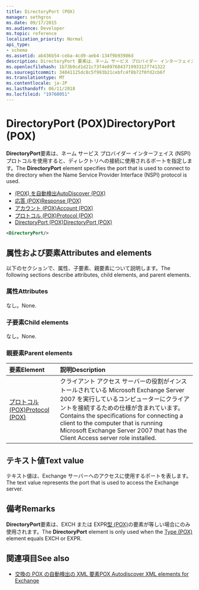 ```yaml
---
title: DirectoryPort (POX)
manager: sethgros
ms.date: 09/17/2015
ms.audience: Developer
ms.topic: reference
localization_priority: Normal
api_type:
- schema
ms.assetid: ab436b54-ceba-4cd9-aeb4-134f9b93986d
description: DirectoryPort 要素は、ネーム サービス プロバイダー インターフェイス (NSPI) プロトコルを使用すると、ディレクトリへの接続に使用されるポートを指定します。
ms.openlocfilehash: 1b73b9cd1d21c73f4e897684371993312f741322
ms.sourcegitcommit: 34041125dc8c5f993b21cebfc4f8b72f0fd2cb6f
ms.translationtype: MT
ms.contentlocale: ja-JP
ms.lasthandoff: 06/11/2018
ms.locfileid: "19760051"
---
```

# <a name="directoryport-pox"></a><span data-ttu-id="a9bba-103">DirectoryPort (POX)</span><span class="sxs-lookup"><span data-stu-id="a9bba-103">DirectoryPort (POX)</span></span>

<span data-ttu-id="a9bba-104">**DirectoryPort**要素は、ネーム サービス プロバイダー インターフェイス (NSPI) プロトコルを使用すると、ディレクトリへの接続に使用されるポートを指定します。</span><span class="sxs-lookup"><span data-stu-id="a9bba-104">The **DirectoryPort** element specifies the port that is used to connect to the directory when the Name Service Provider Interface (NSPI) protocol is used.</span></span> 
  
- [<span data-ttu-id="a9bba-105">(POX) を自動検出</span><span class="sxs-lookup"><span data-stu-id="a9bba-105">AutoDiscover (POX)</span></span>](autodiscover-pox.md) 
- [<span data-ttu-id="a9bba-106">応答 (POX)</span><span class="sxs-lookup"><span data-stu-id="a9bba-106">Response (POX)</span></span>](response-pox.md)  
- [<span data-ttu-id="a9bba-107">アカウント (POX)</span><span class="sxs-lookup"><span data-stu-id="a9bba-107">Account (POX)</span></span>](account-pox.md)  
- [<span data-ttu-id="a9bba-108">プロトコル (POX)</span><span class="sxs-lookup"><span data-stu-id="a9bba-108">Protocol (POX)</span></span>](protocol-pox.md)  
- [<span data-ttu-id="a9bba-109">DirectoryPort (POX)</span><span class="sxs-lookup"><span data-stu-id="a9bba-109">DirectoryPort (POX)</span></span>](directoryport-pox.md)
  
```xml
<DirectoryPort/>
```

## <a name="attributes-and-elements"></a><span data-ttu-id="a9bba-110">属性および要素</span><span class="sxs-lookup"><span data-stu-id="a9bba-110">Attributes and elements</span></span>

<span data-ttu-id="a9bba-111">以下のセクションで、属性、子要素、親要素について説明します。</span><span class="sxs-lookup"><span data-stu-id="a9bba-111">The following sections describe attributes, child elements, and parent elements.</span></span>
  
### <a name="attributes"></a><span data-ttu-id="a9bba-112">属性</span><span class="sxs-lookup"><span data-stu-id="a9bba-112">Attributes</span></span>

<span data-ttu-id="a9bba-113">なし。</span><span class="sxs-lookup"><span data-stu-id="a9bba-113">None.</span></span>
  
### <a name="child-elements"></a><span data-ttu-id="a9bba-114">子要素</span><span class="sxs-lookup"><span data-stu-id="a9bba-114">Child elements</span></span>

<span data-ttu-id="a9bba-115">なし。</span><span class="sxs-lookup"><span data-stu-id="a9bba-115">None.</span></span>
  
### <a name="parent-elements"></a><span data-ttu-id="a9bba-116">親要素</span><span class="sxs-lookup"><span data-stu-id="a9bba-116">Parent elements</span></span>

|<span data-ttu-id="a9bba-117">**要素**</span><span class="sxs-lookup"><span data-stu-id="a9bba-117">**Element**</span></span>|<span data-ttu-id="a9bba-118">**説明**</span><span class="sxs-lookup"><span data-stu-id="a9bba-118">**Description**</span></span>|
|:-----|:-----|
|[<span data-ttu-id="a9bba-119">プロトコル (POX)</span><span class="sxs-lookup"><span data-stu-id="a9bba-119">Protocol (POX)</span></span>](protocol-pox.md) <br/> |<span data-ttu-id="a9bba-120">クライアント アクセス サーバーの役割がインストールされている Microsoft Exchange Server 2007 を実行しているコンピューターにクライアントを接続するための仕様が含まれています。</span><span class="sxs-lookup"><span data-stu-id="a9bba-120">Contains the specifications for connecting a client to the computer that is running Microsoft Exchange Server 2007 that has the Client Access server role installed.</span></span>  <br/> |
   
## <a name="text-value"></a><span data-ttu-id="a9bba-121">テキスト値</span><span class="sxs-lookup"><span data-stu-id="a9bba-121">Text value</span></span>

<span data-ttu-id="a9bba-122">テキスト値は、Exchange サーバーへのアクセスに使用するポートを表します。</span><span class="sxs-lookup"><span data-stu-id="a9bba-122">The text value represents the port that is used to access the Exchange server.</span></span>
  
## <a name="remarks"></a><span data-ttu-id="a9bba-123">備考</span><span class="sxs-lookup"><span data-stu-id="a9bba-123">Remarks</span></span>

<span data-ttu-id="a9bba-124">**DirectoryPort**要素は、EXCH または EXPR[型 (POX)](type-pox.md)の要素が等しい場合にのみ使用されます。</span><span class="sxs-lookup"><span data-stu-id="a9bba-124">The **DirectoryPort** element is only used when the [Type (POX)](type-pox.md) element equals EXCH or EXPR.</span></span> 
  
## <a name="see-also"></a><span data-ttu-id="a9bba-125">関連項目</span><span class="sxs-lookup"><span data-stu-id="a9bba-125">See also</span></span>

- [<span data-ttu-id="a9bba-126">交換の POX の自動検出の XML 要素</span><span class="sxs-lookup"><span data-stu-id="a9bba-126">POX Autodiscover XML elements for Exchange</span></span>](pox-autodiscover-xml-elements-for-exchange.md)

